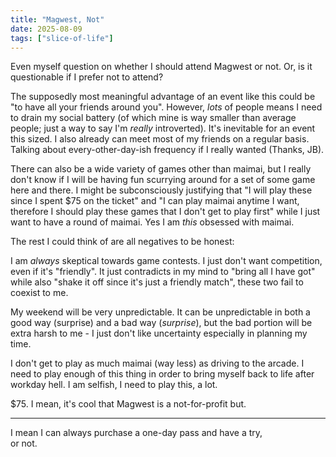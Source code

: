 ```yaml
---
title: "Magwest, Not"
date: 2025-08-09
tags: ["slice-of-life"]
---
```


Even myself question on whether I should attend Magwest or not. Or, is it questionable if I prefer not to attend?

The supposedly most meaningful advantage of an event like this could be "to have all your friends around you". However, _lots_ of people means I need to drain my social battery (of which mine is way smaller than average people; just a way to say I'm _really_ introverted). It's inevitable for an event this sized. I also already can meet most of my friends on a regular basis. Talking about every-other-day-ish frequency if I really wanted (Thanks, JB).

There can also be a wide variety of games other than maimai, but I really don't know if I will be having fun scurrying around for a set of some game here and there. I might be subconsciously justifying that "I will play these since I spent $75 on the ticket" and "I can play maimai anytime I want, therefore I should play these games that I don't get to play first" while I just want to have a round of maimai. Yes I am _this_ obsessed with maimai.

The rest I could think of are all negatives to be honest:

I am _always_ skeptical towards game contests. I just don't want competition, even if it's "friendly". It just contradicts in my mind to "bring all I have got" while also "shake it off since it's just a friendly match", these two fail to coexist to me.

My weekend will be very unpredictable. It can be unpredictable in both a good way (surprise) and a bad way (_surprise_), but the bad portion will be extra harsh to me - I just don't like uncertainty especially in planning my time.

I don't get to play as much maimai (way less) as driving to the arcade. I need to play enough of this thing in order to bring myself back to life after workday hell. I am selfish, I need to play this, a lot.

$75. I mean, it's cool that Magwest is a not-for-profit but.

---

I mean I can always purchase a one-day pass and have a try,  
or not.